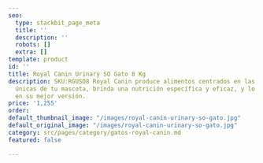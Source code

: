 ```yaml
---
seo:
  type: stackbit_page_meta
  title: ''
  description: ''
  robots: []
  extra: []
template: product
id: ''
title: Royal Canin Urinary SO Gato 8 Kg
description: SKU:RGUSO8 Royal Canin produce alimentos centrados en las necesidades
  únicas de tu mascota, brinda una nutrición específica y eficaz, y lo ayuda a convertirse
  en su mejor versión.
price: '1,255'
order: 
default_thumbnail_image: "/images/royal-canin-urinary-so-gato.jpg"
default_original_image: "/images/royal-canin-urinary-so-gato.jpg"
category: src/pages/category/gatos-royal-canin.md
featured: false

---
```

